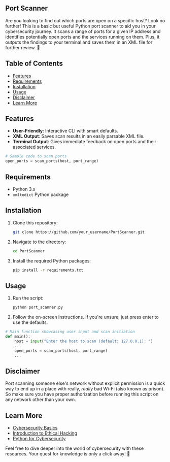 ## Port Scanner

Are you looking to find out which ports are open on a specific host? Look no further! This is a basic but useful Python port scanner to aid you in your cybersecurity journey. It scans a range of ports for a given IP address and identifies potentially open ports and the services running on them. Plus, it outputs the findings to your terminal and saves them in an XML file for further review. 🚀

## Table of Contents
- [Features](#features)
- [Requirements](#requirements)
- [Installation](#installation)
- [Usage](#usage)
- [Disclaimer](#disclaimer)
- [Learn More](#learn-more)

## Features

- **User-Friendly**: Interactive CLI with smart defaults.
- **XML Output**: Saves scan results in an easily parsable XML file.
- **Terminal Output**: Gives immediate feedback on open ports and their associated services.

```python
# Sample code to scan ports
open_ports = scan_ports(host, port_range)
```

## Requirements

- Python 3.x
- `xmltodict` Python package

## Installation

1. Clone this repository:
    ```bash
    git clone https://github.com/your_username/PortScanner.git
    ```
2. Navigate to the directory:
    ```bash
    cd PortScanner
    ```
3. Install the required Python packages:
    ```bash
    pip install -r requirements.txt
    ```
## Usage

1. Run the script:
    ```bash
    python port_scanner.py
    ```
2. Follow the on-screen instructions. If you're unsure, just press enter to use the defaults.

```python
# Main function showcasing user input and scan initiation
def main():
    host = input("Enter the host to scan (default: 127.0.0.1): ")
    ...
    open_ports = scan_ports(host, port_range)
    ...
```

## Disclaimer

Port scanning someone else's network without explicit permission is a quick way to end up in a place with really, *really* bad Wi-Fi (also known as prison). So make sure you have proper authorization before running this script on any network other than your own.

## Learn More

- [Cybersecurity Basics](https://www.cybrary.it/course/intro-cyber-security/)
- [Introduction to Ethical Hacking](https://www.udemy.com/course/learn-ethical-hacking-from-scratch/)
- [Python for Cybersecurity](https://realpython.com/python-cyber-security/)

Feel free to dive deeper into the world of cybersecurity with these resources. Your quest for knowledge is only a click away! 📘
